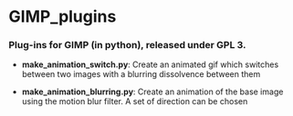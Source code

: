 # GIMP_plugins
### Plug-ins for GIMP (in python), released under GPL 3.

* **make_animation_switch.py**:
  Create an animated gif which switches between two images with a blurring dissolvence between them

* **make_animation_blurring.py**:
  Create an animation of the base image using the motion blur filter. A set of direction can be chosen
